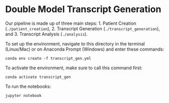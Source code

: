 # Double Model Transcript Generation
Our pipeline is made up of three main steps: 1. Patient Creation (`./patient_creation`), 2. Transcript Generation (`./transcript_generation`), and 3. Transcript Analysis (`./analysis`).

To set up the environment, navigate to this directory in the terminal (Linux/Mac) or on Anaconda Prompt (Windows) and enter these commands:
```
conda env create -f transcript_gen.yml
```

To activate the environment, make sure to call this command first:
```
conda activate transcript_gen
```

To run the notebooks:
```
jupyter notebook
```
